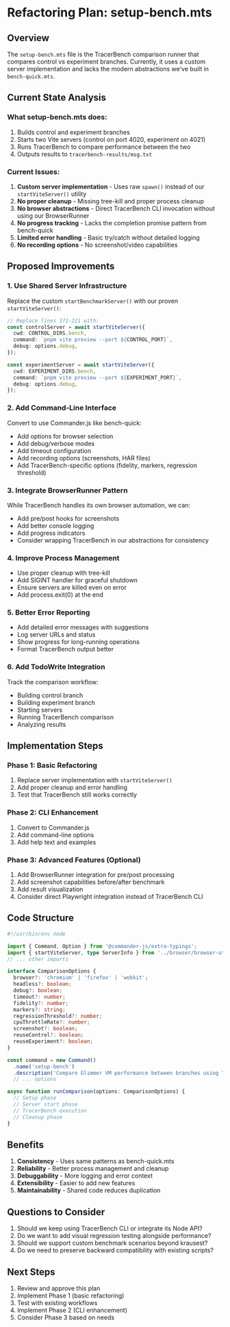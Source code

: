 # Refactoring Plan: setup-bench.mts

## Overview
The `setup-bench.mts` file is the TracerBench comparison runner that compares control vs experiment branches. Currently, it uses a custom server implementation and lacks the modern abstractions we've built in `bench-quick.mts`.

## Current State Analysis

### What setup-bench.mts does:
1. Builds control and experiment branches
2. Starts two Vite servers (control on port 4020, experiment on 4021)
3. Runs TracerBench to compare performance between the two
4. Outputs results to `tracerbench-results/msg.txt`

### Current Issues:
1. **Custom server implementation** - Uses raw `spawn()` instead of our `startViteServer()` utility
2. **No proper cleanup** - Missing tree-kill and proper process cleanup
3. **No browser abstractions** - Direct TracerBench CLI invocation without using our BrowserRunner
4. **No progress tracking** - Lacks the completion promise pattern from bench-quick
5. **Limited error handling** - Basic try/catch without detailed logging
6. **No recording options** - No screenshot/video capabilities

## Proposed Improvements

### 1. Use Shared Server Infrastructure
Replace the custom `startBenchmarkServer()` with our proven `startViteServer()`:
```typescript
// Replace lines 171-221 with:
const controlServer = await startViteServer({
  cwd: CONTROL_DIRS.bench,
  command: `pnpm vite preview --port ${CONTROL_PORT}`,
  debug: options.debug,
});

const experimentServer = await startViteServer({
  cwd: EXPERIMENT_DIRS.bench,
  command: `pnpm vite preview --port ${EXPERIMENT_PORT}`,
  debug: options.debug,
});
```

### 2. Add Command-Line Interface
Convert to use Commander.js like bench-quick:
- Add options for browser selection
- Add debug/verbose modes
- Add timeout configuration
- Add recording options (screenshots, HAR files)
- Add TracerBench-specific options (fidelity, markers, regression threshold)

### 3. Integrate BrowserRunner Pattern
While TracerBench handles its own browser automation, we can:
- Add pre/post hooks for screenshots
- Add better console logging
- Add progress indicators
- Consider wrapping TracerBench in our abstractions for consistency

### 4. Improve Process Management
- Use proper cleanup with tree-kill
- Add SIGINT handler for graceful shutdown
- Ensure servers are killed even on error
- Add process.exit(0) at the end

### 5. Better Error Reporting
- Add detailed error messages with suggestions
- Log server URLs and status
- Show progress for long-running operations
- Format TracerBench output better

### 6. Add TodoWrite Integration
Track the comparison workflow:
- Building control branch
- Building experiment branch
- Starting servers
- Running TracerBench comparison
- Analyzing results

## Implementation Steps

### Phase 1: Basic Refactoring
1. Replace server implementation with `startViteServer()`
2. Add proper cleanup and error handling
3. Test that TracerBench still works correctly

### Phase 2: CLI Enhancement
1. Convert to Commander.js
2. Add command-line options
3. Add help text and examples

### Phase 3: Advanced Features (Optional)
1. Add BrowserRunner integration for pre/post processing
2. Add screenshot capabilities before/after benchmark
3. Add result visualization
4. Consider direct Playwright integration instead of TracerBench CLI

## Code Structure

```typescript
#!/usr/bin/env node

import { Command, Option } from '@commander-js/extra-typings';
import { startViteServer, type ServerInfo } from '../browser/browser-utils-playwright.mts';
// ... other imports

interface ComparisonOptions {
  browser?: 'chromium' | 'firefox' | 'webkit';
  headless?: boolean;
  debug?: boolean;
  timeout?: number;
  fidelity?: number;
  markers?: string;
  regressionThreshold?: number;
  cpuThrottleRate?: number;
  screenshot?: boolean;
  reuseControl?: boolean;
  reuseExperiment?: boolean;
}

const command = new Command()
  .name('setup-bench')
  .description('Compare Glimmer VM performance between branches using TracerBench')
  // ... options

async function runComparison(options: ComparisonOptions) {
  // Setup phase
  // Server start phase
  // TracerBench execution
  // Cleanup phase
}
```

## Benefits
1. **Consistency** - Uses same patterns as bench-quick.mts
2. **Reliability** - Better process management and cleanup
3. **Debuggability** - More logging and error context
4. **Extensibility** - Easier to add new features
5. **Maintainability** - Shared code reduces duplication

## Questions to Consider
1. Should we keep using TracerBench CLI or integrate its Node API?
2. Do we want to add visual regression testing alongside performance?
3. Should we support custom benchmark scenarios beyond krausest?
4. Do we need to preserve backward compatibility with existing scripts?

## Next Steps
1. Review and approve this plan
2. Implement Phase 1 (basic refactoring)
3. Test with existing workflows
4. Implement Phase 2 (CLI enhancement)
5. Consider Phase 3 based on needs